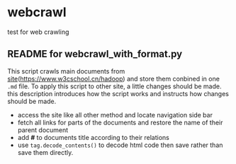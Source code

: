 # webcrawl
test for web crawling

## README for webcrawl_with_format.py
This script crawls main documents from [site](https://www.w3cschool.cn/hadoop)(https://www.w3cschool.cn/hadoop) and store them conbined in one `.md` file. 
To apply this script to other site, a little changes should be made. this description introduces how the script works and instructs how changes should be made.

- access the site like all other method and locate navigation side bar
- fetch all links for parts of the documents and restore the name of their parent document
- add **#** to documents title according to their relations
- use `tag.decode_contents()` to decode html code then save rather than save them directly.
